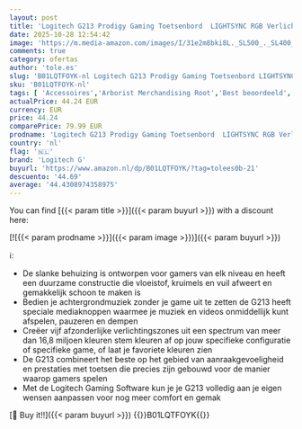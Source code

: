 ```yaml
---
layout: post
title: 'Logitech G213 Prodigy Gaming Toetsenbord  LIGHTSYNC RGB Verlichte Toetsen  Morsbestendig  Aanpasbare Toetsen  Specifieke Mediatoetsen - Zwart - QWERTY US International layout'
date: 2025-10-28 12:54:42
image: 'https://m.media-amazon.com/images/I/31e2m8bki8L._SL500_._SL400_.jpg'
comments: true
category: ofertas
author: 'tole.es'
slug: 'B01LQTFOYK-nl Logitech G213 Prodigy Gaming Toetsenbord LIGHTSYNC RGB...'
sku: 'B01LQTFOYK-nl'
tags: [ 'Accessoires','Arborist Merchandising Root','Best beoordeeld','Computeraccessoires','Computers, onderdelen & accessoires','Elektronica','Self Service','Special Features Stores','Toetsenborden','Toetsenborden, muizen & invoerapparaten','Top_Rated_Small_3','Topkeuzes in accessoires','be0c145d-645e-47ab-b638-53e8112e3d67_0','be0c145d-645e-47ab-b638-53e8112e3d67_3301','be0c145d-645e-47ab-b638-53e8112e3d67_5001','be0c145d-645e-47ab-b638-53e8112e3d67_9601','logitech g','🇳🇱', ]
actualPrice: 44.24 EUR
currency: EUR
price: 44.24
comparePrice: 79.99 EUR
prodname: 'Logitech G213 Prodigy Gaming Toetsenbord  LIGHTSYNC RGB Verlichte Toetsen  Morsbestendig  Aanpasbare Toetsen  Specifieke Mediatoetsen - Zwart - QWERTY US International layout'
country: 'nl'
flag: '🇳🇱'
brand: 'Logitech G'
buyurl: 'https://www.amazon.nl/dp/B01LQTFOYK/?tag=tolees0b-21'
descuento: '44.69'
average: '44.4308974358975'
---
```


You can find [{{< param title >}}]({{< param buyurl >}}) with a discount here:

[![{{< param prodname >}}]({{< param image >}})]({{< param buyurl >}})

ℹ️:

- De slanke behuizing is ontworpen voor gamers van elk niveau en heeft een duurzame constructie die vloeistof, kruimels en vuil afweert en gemakkelijk schoon te maken is
- Bedien je achtergrondmuziek zonder je game uit te zetten de G213 heeft speciale mediaknoppen waarmee je muziek en videos onmiddellijk kunt afspelen, pauzeren en dempen
- Creëer vijf afzonderlijke verlichtingszones uit een spectrum van meer dan 16,8 miljoen kleuren stem kleuren af op jouw specifieke configuratie of specifieke game, of laat je favoriete kleuren zien
- De G213 combineert het beste op het gebied van aanraakgevoeligheid en prestaties met toetsen die precies zijn gebouwd voor de manier waarop gamers spelen
- Met de Logitech Gaming Software kun je je G213 volledig aan je eigen wensen aanpassen voor nog meer comfort en gemak

[🛒 Buy it!!]({{< param buyurl >}})
{{<world>}}B01LQTFOYK{{</world>}}
